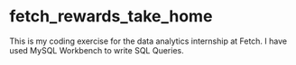 # fetch_rewards_take_home
This is my coding exercise for the data analytics internship at Fetch. I have used MySQL Workbench to write SQL Queries.
